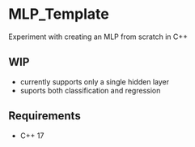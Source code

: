 # MLP_Template
Experiment with creating an MLP from scratch in C++
## WIP
- currently supports only a single hidden layer
- suports both classification and regression
## Requirements
- C++ 17
